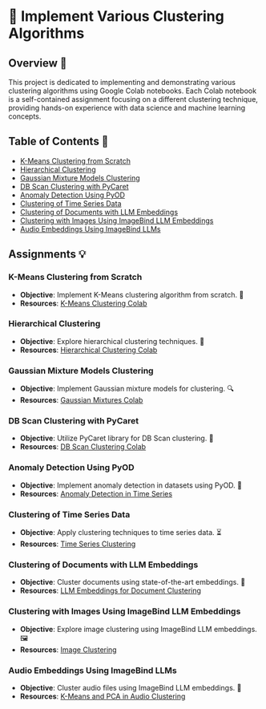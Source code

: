 # 🌟 Implement Various Clustering Algorithms

## Overview 📖
This project is dedicated to implementing and demonstrating various clustering algorithms using Google Colab notebooks. Each Colab notebook is a self-contained assignment focusing on a different clustering technique, providing hands-on experience with data science and machine learning concepts.

## Table of Contents 📑
- [K-Means Clustering from Scratch](#k-means-clustering-from-scratch)
- [Hierarchical Clustering](#hierarchical-clustering)
- [Gaussian Mixture Models Clustering](#gaussian-mixture-models-clustering)
- [DB Scan Clustering with PyCaret](#db-scan-clustering-with-pycaret)
- [Anomaly Detection Using PyOD](#anomaly-detection-using-pyod)
- [Clustering of Time Series Data](#clustering-of-time-series-data)
- [Clustering of Documents with LLM Embeddings](#clustering-of-documents-with-llm-embeddings)
- [Clustering with Images Using ImageBind LLM Embeddings](#clustering-with-images-using-imagebind-llm-embeddings)
- [Audio Embeddings Using ImageBind LLMs](#audio-embeddings-using-imagebind-llms)

## Assignments 💡

### K-Means Clustering from Scratch
- **Objective**: Implement K-Means clustering algorithm from scratch. 🧠
- **Resources**: [K-Means Clustering Colab]()

### Hierarchical Clustering
- **Objective**: Explore hierarchical clustering techniques. 🌲
- **Resources**: [Hierarchical Clustering Colab]()

### Gaussian Mixture Models Clustering
- **Objective**: Implement Gaussian mixture models for clustering. 🔍
- **Resources**: [Gaussian Mixtures Colab ]()

### DB Scan Clustering with PyCaret
- **Objective**: Utilize PyCaret library for DB Scan clustering. 🔎
- **Resources**: [DB Scan Clustering Colab]()

### Anomaly Detection Using PyOD
- **Objective**: Implement anomaly detection in datasets using PyOD. 🚨
- **Resources**: [Anomaly Detection in Time Series]()

### Clustering of Time Series Data
- **Objective**: Apply clustering techniques to time series data. ⏳
- **Resources**: [Time Series Clustering]()

### Clustering of Documents with LLM Embeddings
- **Objective**: Cluster documents using state-of-the-art embeddings. 📄
- **Resources**: [LLM Embeddings for Document Clustering]()

### Clustering with Images Using ImageBind LLM Embeddings
- **Objective**: Explore image clustering using ImageBind LLM embeddings. 🖼️
- **Resources**: [Image Clustering]()

### Audio Embeddings Using ImageBind LLMs
- **Objective**: Cluster audio files using ImageBind LLM embeddings. 🎵
- **Resources**: [K-Means and PCA in Audio Clustering]()
